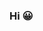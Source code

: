 ### Hi 😀
<!-- 
![Github dssStats](https://github-readme-stats.vercel.app/api?username=hongmengwang&show_icons=true)
-->
